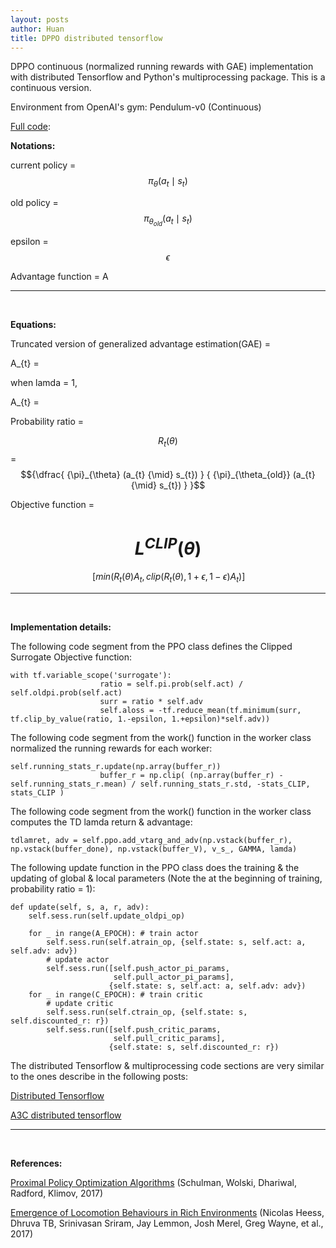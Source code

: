 ```yaml
---
layout: posts
author: Huan
title: DPPO distributed tensorflow
---
```


DPPO continuous (normalized running rewards with GAE) implementation with distributed Tensorflow and Python's multiprocessing package. This is a continuous version.

Environment from OpenAI's gym: Pendulum-v0 (Continuous)

[Full code](https://github.com/ChuaCheowHuan/reinforcement_learning/blob/master/DPPO/DPPO_cont_GAE_dist_GPU.ipynb):

**Notations:**

current policy = $${\pi}_{\theta} (a_{t} {\mid} s_{t})$$

old policy = $${\pi}_{\theta_{old}} (a_{t} {\mid} s_{t})$$

epsilon = $${\epsilon}$$

Advantage function = A

---
<br>

**Equations:**

Truncated version of generalized advantage estimation(GAE) =

A_{t} =

when lamda = 1,

A_{t} =

Probability ratio =

$$R_{t}({\theta})$$ = $${\dfrac{ {\pi}_{\theta} (a_{t} {\mid} s_{t}) } { {\pi}_{\theta_{old}} (a_{t} {\mid} s_{t}) } }$$

Objective function =

$$
L^{CLIP}
({\theta})
$$
=
$$
\mathop{\mathbb{E_{t}}}
\lbrack
min(
  R_{t}({\theta})
  A_{t}
  ,
  clip
  (
    R_{t}({\theta}),
    1+{\epsilon},
    1-{\epsilon}
    )
    A_{t}
  )
\rbrack
$$

---
<br>

**Implementation details:**

The following code segment from the PPO class defines the Clipped Surrogate Objective function:

```
with tf.variable_scope('surrogate'):
                    ratio = self.pi.prob(self.act) / self.oldpi.prob(self.act)
                    surr = ratio * self.adv
                    self.aloss = -tf.reduce_mean(tf.minimum(surr, tf.clip_by_value(ratio, 1.-epsilon, 1.+epsilon)*self.adv))
```

The following code segment from the work() function in the worker class normalized the running rewards for each worker:

```
self.running_stats_r.update(np.array(buffer_r))
                    buffer_r = np.clip( (np.array(buffer_r) - self.running_stats_r.mean) / self.running_stats_r.std, -stats_CLIP, stats_CLIP )
```

The following code segment from the work() function in the worker class computes the TD lamda return & advantage:

```
tdlamret, adv = self.ppo.add_vtarg_and_adv(np.vstack(buffer_r), np.vstack(buffer_done), np.vstack(buffer_V), v_s_, GAMMA, lamda)

```

The following update function in the PPO class does the training & the updating of global & local parameters
(Note the at the beginning of training, probability ratio = 1):

```
def update(self, s, a, r, adv):    
    self.sess.run(self.update_oldpi_op)

    for _ in range(A_EPOCH): # train actor
        self.sess.run(self.atrain_op, {self.state: s, self.act: a, self.adv: adv})
        # update actor
        self.sess.run([self.push_actor_pi_params,
                       self.pull_actor_pi_params],
                      {self.state: s, self.act: a, self.adv: adv})
    for _ in range(C_EPOCH): # train critic
        # update critic
        self.sess.run(self.ctrain_op, {self.state: s, self.discounted_r: r})
        self.sess.run([self.push_critic_params,
                       self.pull_critic_params],
                      {self.state: s, self.discounted_r: r})   
```

The distributed Tensorflow & multiprocessing code sections are very similar to the ones describe in the following posts:

[Distributed Tensorflow](https://chuacheowhuan.github.io/dist_tf/)

[A3C distributed tensorflow](https://chuacheowhuan.github.io/A3C_dist_tf/)

---
<br>

**References:**

[Proximal Policy Optimization Algorithms](https://arxiv.org/pdf/1707.06347.pdf)
(Schulman, Wolski, Dhariwal, Radford, Klimov, 2017)

[Emergence of Locomotion Behaviours in Rich Environments](https://arxiv.org/pdf/1707.02286.pdf)
(Nicolas Heess, Dhruva TB, Srinivasan Sriram, Jay Lemmon, Josh Merel, Greg Wayne, et al., 2017)
